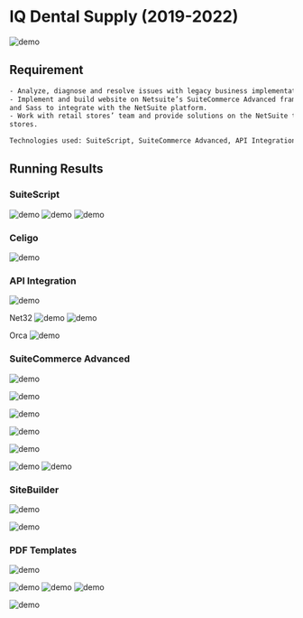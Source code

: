 # IQ Dental Supply (2019-2022)

![demo](/img/port_iq_dental.jpg)

## Requirement

```bash
- Analyze, diagnose and resolve issues with legacy business implementation and new requirements.
- Implement and build website on Netsuite’s SuiteCommerce Advanced framework using Backbone.js
and Sass to integrate with the NetSuite platform.
- Work with retail stores’ team and provide solutions on the NetSuite to integrate those retail
stores.

Technologies used: SuiteScript, SuiteCommerce Advanced, API Integration, SiteBuilder, Celigo

```

## Running Results

### SuiteScript

![demo](/img/iq_script_smart_1.jpg)
![demo](/img/iq_script_smart_2.jpg)
![demo](/img/iq_script_smart_3.jpg)

### Celigo

![demo](/img/iq_celigo.png)

### API Integration

![demo](/img/port_iq_dental.jpg)

Net32
![demo](/img/iq_int_net32_0.jpg)
![demo](/img/iq_int_net32.jpg)

Orca
![demo](/img/iq_int_orca.png)

### SuiteCommerce Advanced

![demo](/img/iq_sca_0.jpg)

![demo](/img/iq_sca_1.png)

![demo](/img/iq_sca_2.png)

![demo](/img/iq_sca_3.png)

![demo](/img/iq_sca_4.png)

![demo](/img/iq_sca_5.png)
![demo](/img/iq_sca_6.png)

### SiteBuilder

![demo](/img/iq_sitebuilder_reorder.png)

![demo](/img/iq_sitebuilder_login.jpg)

### PDF Templates

![demo](/img/iq_pdf_0.png)

![demo](/img/iq_pdf_2.png)
![demo](/img/iq_pdf_1.png)
![demo](/img/iq_pdf_3.png)

![demo](/img/iq_pdf_4.png)
